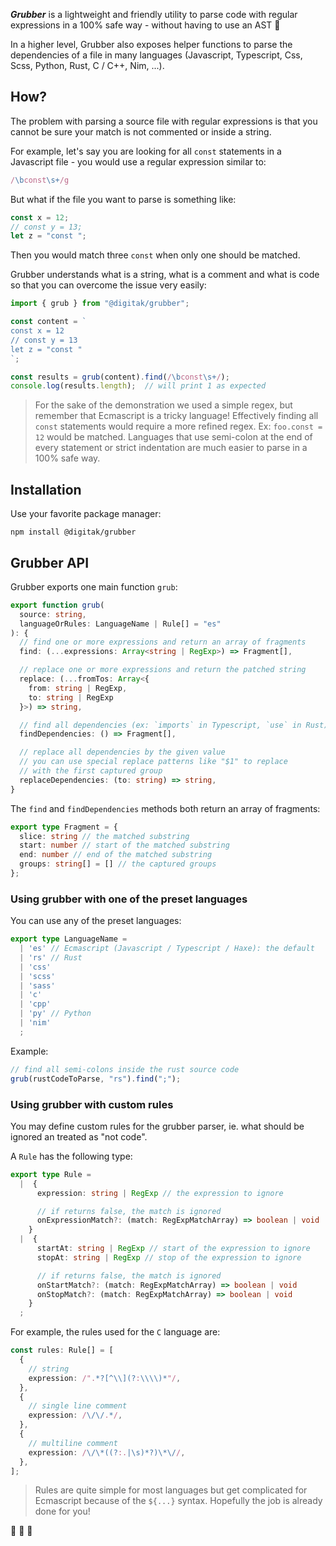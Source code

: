 ***Grubber*** is a lightweight and friendly utility to parse code with regular expressions in a 100% safe way - without having to use an AST 🐛

In a higher level, Grubber also exposes helper functions to parse the dependencies of a file in many languages (Javascript, Typescript, Css, Scss, Python, Rust, C / C++, Nim, ...).

## How?

The problem with parsing a source file with regular expressions is that you cannot be sure your match is not commented or inside a string.

For example, let's say you are looking for all `const` statements in a Javascript file - you would use a regular expression similar to:

```ts
/\bconst\s+/g
```

But what if the file you want to parse is something like:

```ts
const x = 12;
// const y = 13;
let z = "const ";
```

Then you would match three `const` when only one should be matched.

Grubber understands what is a string, what is a comment and what is code so that you can overcome the issue very easily:

```ts
import { grub } from "@digitak/grubber";

const content = `
const x = 12
// const y = 13
let z = "const "
`;

const results = grub(content).find(/\bconst\s+/);
console.log(results.length);  // will print 1 as expected
```

> For the sake of the demonstration we used a simple regex, but remember that Ecmascript is a tricky language! Effectively finding all `const` statements would require a more refined regex. Ex: `foo.const = 12` would be matched. Languages that use semi-colon at the end of every statement or strict indentation are much easier to parse in a 100% safe way.

## Installation

Use your favorite package manager:

```
npm install @digitak/grubber
```

## Grubber API

Grubber exports one main function `grub`:

```ts
export function grub(
  source: string,
  languageOrRules: LanguageName | Rule[] = "es"
): {
  // find one or more expressions and return an array of fragments
  find: (...expressions: Array<string | RegExp>) => Fragment[],

  // replace one or more expressions and return the patched string
  replace: (...fromTos: Array<{
    from: string | RegExp,
    to: string | RegExp
  }>) => string,

  // find all dependencies (ex: `imports` in Typescript, `use` in Rust)
  findDependencies: () => Fragment[],

  // replace all dependencies by the given value
  // you can use special replace patterns like "$1" to replace
  // with the first captured group
  replaceDependencies: (to: string) => string,
}
```

The `find` and `findDependencies` methods both return an array of fragments:

```ts
export type Fragment = {
  slice: string // the matched substring
  start: number // start of the matched substring
  end: number // end of the matched substring
  groups: string[] = [] // the captured groups
};
```

### Using grubber with one of the preset languages

You can use any of the preset languages:
```ts
export type LanguageName =
  | 'es' // Ecmascript (Javascript / Typescript / Haxe): the default
  | 'rs' // Rust
  | 'css'
  | 'scss'
  | 'sass'
  | 'c'
  | 'cpp'
  | 'py' // Python
  | 'nim'
  ;
```

Example:

```ts
// find all semi-colons inside the rust source code
grub(rustCodeToParse, "rs").find(";");
```


### Using grubber with custom rules

You may define custom rules for the grubber parser, ie. what should be ignored an treated as "not code".

A `Rule` has the following type:

```ts
export type Rule =
  |  {
      expression: string | RegExp // the expression to ignore

      // if returns false, the match is ignored
      onExpressionMatch?: (match: RegExpMatchArray) => boolean | void
    }
  |  {
      startAt: string | RegExp // start of the expression to ignore
      stopAt: string | RegExp // stop of the expression to ignore

      // if returns false, the match is ignored
      onStartMatch?: (match: RegExpMatchArray) => boolean | void
      onStopMatch?: (match: RegExpMatchArray) => boolean | void
    }
  ;
```

For example, the rules used for the `C` language are:

```ts
const rules: Rule[] = [
  {
    // string
    expression: /".*?[^\\](?:\\\\)*"/,
  },
  {
    // single line comment
    expression: /\/\/.*/,
  },
  {
    // multiline comment
    expression: /\/\*((?:.|\s)*?)\*\//,
  },
];
```

> Rules are quite simple for most languages but get complicated for Ecmascript because of the `${...}` syntax. Hopefully the job is already done for you!

🌿 🐛 🌿
